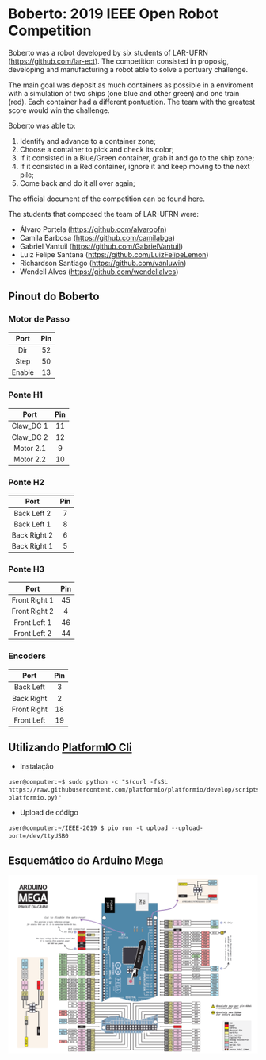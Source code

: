 # Boberto: 2019 IEEE Open Robot Competition

Boberto was a robot developed by six students of LAR-UFRN (https://github.com/lar-ect). The competition consisted in proposig, developing and manufacturing a robot able to solve a portuary challenge.

The main goal was deposit as much containers as possible in a enviroment with a simulation of two ships (one blue and other green) and one train (red). Each container had a different pontuation. The team with the greatest score would win the challenge.

Boberto was able to:
1. Identify and advance to a container zone;
2. Choose a container to pick and check its color;
3. If it consisted in a Blue/Green container, grab it and go to the ship zone;
4. If it consisted in a Red container, ignore it and keep moving to the next pile;
5. Come back and do it all over again;

The official document of the competition can be found [here](http://www.cbrobotica.org/wp-content/uploads/OPEN2018_2019_en.pdf).

The students that composed the team of LAR-UFRN were:
* Álvaro Portela (https://github.com/alvaropfn)
* Camila Barbosa (https://github.com/camilabga)
* Gabriel Vantuil (https://github.com/GabrielVantuil)
* Luiz Felipe Santana (https://github.com/LuizFelipeLemon)
* Richardson Santiago (https://github.com/vanluwin)
* Wendell Alves (https://github.com/wendellalves)

## Pinout do Boberto

### Motor de Passo

| Port      | Pin     |
|:--------: |:-------:|
| Dir       | 52      |
| Step      | 50      |
| Enable    | 13      |

### Ponte H1

| Port      | Pin     |
|:--------: |:-------:|
| Claw_DC 1 | 11      |
| Claw_DC 2 | 12      |
| Motor 2.1 | 9       |
| Motor 2.2 | 10      |


### Ponte H2

| Port         | Pin     |
|:-----------: |:-------:|
| Back Left 2  | 7       |
| Back Left 1  | 8       |
| Back Right 2 | 6       |
| Back Right 1 | 5       |

### Ponte H3

| Port          | Pin     |
|:-------------:|:-------:|
| Front Right 1 | 45      |
| Front Right 2 | 4       |
| Front Left 1  | 46      |
| Front Left 2  | 44      |

### Encoders

| Port       | Pin     |
|:----------:|:-------:|
| Back Left  | 3       |
| Back Right | 2       |
| Front Right| 18      |
| Front Left | 19      |

## Utilizando [PlatformIO Cli](http://docs.platformio.org/en/latest/)

* Instalação

```console
user@computer:~$ sudo python -c "$(curl -fsSL https://raw.githubusercontent.com/platformio/platformio/develop/scripts/get-platformio.py)"
```

* Upload de código

```console
user@computer:~/IEEE-2019 $ pio run -t upload --upload-port=/dev/ttyUSB0
```

## Esquemático do Arduino Mega

![arduinoMega](./readme_imgs/arduinoMega.png)
